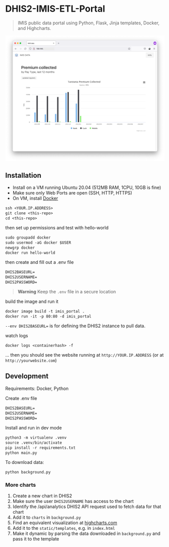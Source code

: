 # DHIS2-IMIS-ETL-Portal

> IMIS public data portal using Python, Flask, Jinja templates, Docker, and Highcharts.

![screenshot](docs/screenshot.png)

## Installation

* Install on a VM running Ubuntu 20.04 (512MB RAM, 1CPU, 10GB is fine)
* Make sure only Web Ports are open (SSH, HTTP, HTTPS)
* On VM, install [Docker](https://docs.docker.com/engine/install/ubuntu/)

```
ssh <YOUR.IP.ADDRESS>
git clone <this-repo>
cd <this-repo>
```

then set up permissions and test with hello-world

```
sudo groupadd docker
sudo usermod -aG docker $USER
newgrp docker
docker run hello-world
```

then create and fill out a .env file

```
DHIS2BASEURL=
DHIS2USERNAME=
DHIS2PASSWORD=
```

> **Warning**
> Keep the `.env` file in a secure location

build the image and run it

```
docker image build -t imis_portal . 
docker run -it -p 80:80 -d imis_portal
```

`--env DHIS2BASEURL=` is for defining the DHIS2 instance to pull data.

watch logs

```
docker logs <containerhash> -f
```

... then you should see the website running at `http://YOUR.IP.ADDRESS` (or at `http://yourwebsite.com`)

## Development

Requirements: Docker, Python

Create .env file

```
DHIS2BASEURL=
DHIS2USERNAME=
DHIS2PASSWORD=
```

Install and run in dev mode

```
python3 -m virtualenv .venv
source .venv/bin/activate
pip install -r requirements.txt
python main.py
```

To download data:

```
python background.py
```

### More charts

1. Create a new chart in DHIS2
2. Make sure the user `DHIS2USERNAME` has access to the chart
3. Identify the /api/analytics DHIS2 API request used to fetch data for that chart
4. Add it to `charts` in `background.py`
5. Find an equivalent visualization at [highcharts.com](https://www.highcharts.com/demo)
6. Add it to the `static/templates`, e.g. in `index.html`
7. Make it dynamic by parsing the data downloaded in `background.py` and pass it to the template
